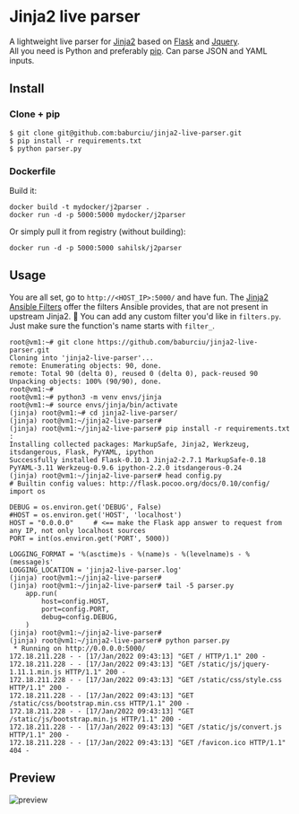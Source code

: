 # Jinja2 live parser

A lightweight live parser for [Jinja2](http://jinja.pocoo.org/docs/dev/) based on [Flask](http://flask.pocoo.org/) and [Jquery](http://jquery.com/).  
All you need is Python and preferably [pip](https://pypi.python.org/pypi/pip). Can parse JSON and YAML inputs.

## Install

### Clone + pip

    $ git clone git@github.com:baburciu/jinja2-live-parser.git
    $ pip install -r requirements.txt
    $ python parser.py

### Dockerfile

Build it:

    docker build -t mydocker/j2parser .
    docker run -d -p 5000:5000 mydocker/j2parser

Or simply pull it from registry (without building):

    docker run -d -p 5000:5000 sahilsk/j2parser


## Usage

You are all set, go to `http://<HOST_IP>:5000/` and have fun. The [Jinja2 Ansible Filters](https://pypi.org/project/jinja2-ansible-filters/) offer the filters Ansible provides, that are not present in upstream Jinja2. :deciduous_tree:
You can add any custom filter you'd like in `filters.py`.  Just make sure the function's name starts with `filter_`.

```shell
root@vm1:~# git clone https://github.com/baburciu/jinja2-live-parser.git
Cloning into 'jinja2-live-parser'...
remote: Enumerating objects: 90, done.
remote: Total 90 (delta 0), reused 0 (delta 0), pack-reused 90
Unpacking objects: 100% (90/90), done.
root@vm1:~#
root@vm1:~# python3 -m venv envs/jinja
root@vm1:~# source envs/jinja/bin/activate
(jinja) root@vm1:~# cd jinja2-live-parser/
(jinja) root@vm1:~/jinja2-live-parser#
(jinja) root@vm1:~/jinja2-live-parser# pip install -r requirements.txt
:
Installing collected packages: MarkupSafe, Jinja2, Werkzeug, itsdangerous, Flask, PyYAML, ipython
Successfully installed Flask-0.10.1 Jinja2-2.7.1 MarkupSafe-0.18 PyYAML-3.11 Werkzeug-0.9.6 ipython-2.2.0 itsdangerous-0.24
(jinja) root@vm1:~/jinja2-live-parser# head config.py
# Builtin config values: http://flask.pocoo.org/docs/0.10/config/
import os

DEBUG = os.environ.get('DEBUG', False)
#HOST = os.environ.get('HOST', 'localhost')
HOST = "0.0.0.0"     # <== make the Flask app answer to request from any IP, not only localhost sources
PORT = int(os.environ.get('PORT', 5000))

LOGGING_FORMAT = '%(asctime)s - %(name)s - %(levelname)s - %(message)s'
LOGGING_LOCATION = 'jinja2-live-parser.log'
(jinja) root@vm1:~/jinja2-live-parser#
(jinja) root@vm1:~/jinja2-live-parser# tail -5 parser.py
    app.run(
        host=config.HOST,
        port=config.PORT,
        debug=config.DEBUG,
    )
(jinja) root@vm1:~/jinja2-live-parser#
(jinja) root@vm1:~/jinja2-live-parser# python parser.py
 * Running on http://0.0.0.0:5000/
172.18.211.228 - - [17/Jan/2022 09:43:13] "GET / HTTP/1.1" 200 -
172.18.211.228 - - [17/Jan/2022 09:43:13] "GET /static/js/jquery-1.11.1.min.js HTTP/1.1" 200 -
172.18.211.228 - - [17/Jan/2022 09:43:13] "GET /static/css/style.css HTTP/1.1" 200 -
172.18.211.228 - - [17/Jan/2022 09:43:13] "GET /static/css/bootstrap.min.css HTTP/1.1" 200 -
172.18.211.228 - - [17/Jan/2022 09:43:13] "GET /static/js/bootstrap.min.js HTTP/1.1" 200 -
172.18.211.228 - - [17/Jan/2022 09:43:13] "GET /static/js/convert.js HTTP/1.1" 200 -
172.18.211.228 - - [17/Jan/2022 09:43:13] "GET /favicon.ico HTTP/1.1" 404 -
```

## Preview

![preview](http://i.imgur.com/T65xjAf.png)

